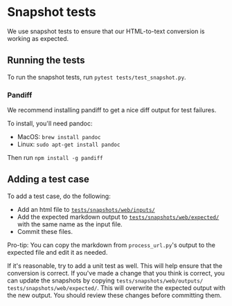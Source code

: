 # Snapshot tests

We use snapshot tests to ensure that our HTML-to-text conversion is working as expected.

## Running the tests

To run the snapshot tests, run `pytest tests/test_snapshot.py`.

### Pandiff

We recommend installing pandiff to get a nice diff output for test failures.

To install, you'll need pandoc:

* MacOS: `brew install pandoc`
* Linux: `sudo apt-get install pandoc`

Then run `npm install -g pandiff`

## Adding a test case

To add a test case, do the following:

* Add an html file to [`tests/snapshots/web/inputs/`](https://github.com/marin-community/marin/tree/main/tests/snapshots/web/inputs)
* Add the expected markdown output to [`tests/snapshots/web/expected/`](https://github.com/marin-community/marin/tree/main/tests/snapshots/web/expected)
  with the same name as the input file.
* Commit these files.

Pro-tip: You can copy the markdown from `process_url.py`'s output to the
expected file and edit it as needed.

If it's reasonable, try to add a unit test as well. This will help ensure that
the conversion is correct. If you've made a change that you think is correct,
you can update the snapshots by copying `tests/snapshots/web/outputs/`
`tests/snapshots/web/expected/`. This will overwrite the expected output with the
new output. You should review these changes before committing them.
